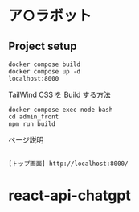 # ア○ラボット

## Project setup

```
docker compose build
docker compose up -d
localhost:8000
```

TailWind CSS を Build する方法

```
docker compose exec node bash
cd admin_front
npm run build
```

ページ説明

```

[トップ画面] http://localhost:8000/

```
# react-api-chatgpt
